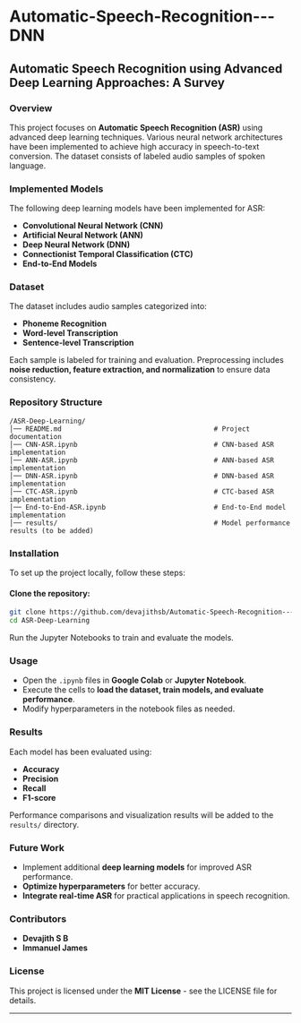 # Automatic-Speech-Recognition---DNN

## **Automatic Speech Recognition using Advanced Deep Learning Approaches: A Survey**  

### **Overview**  
This project focuses on **Automatic Speech Recognition (ASR)** using advanced deep learning techniques. Various neural network architectures have been implemented to achieve high accuracy in speech-to-text conversion. The dataset consists of labeled audio samples of spoken language.  

### **Implemented Models**  
The following deep learning models have been implemented for ASR:  
- **Convolutional Neural Network (CNN)**  
- **Artificial Neural Network (ANN)**  
- **Deep Neural Network (DNN)**  
- **Connectionist Temporal Classification (CTC)**  
- **End-to-End Models**  

### **Dataset**  
The dataset includes audio samples categorized into:  
- **Phoneme Recognition**  
- **Word-level Transcription**  
- **Sentence-level Transcription**  

Each sample is labeled for training and evaluation. Preprocessing includes **noise reduction, feature extraction, and normalization** to ensure data consistency.  

### **Repository Structure**  
```
/ASR-Deep-Learning/
│── README.md                                      # Project documentation
│── CNN-ASR.ipynb                                  # CNN-based ASR implementation
│── ANN-ASR.ipynb                                  # ANN-based ASR implementation
│── DNN-ASR.ipynb                                  # DNN-based ASR implementation
│── CTC-ASR.ipynb                                  # CTC-based ASR implementation
│── End-to-End-ASR.ipynb                           # End-to-End model implementation
│── results/                                       # Model performance results (to be added)
```

### **Installation**  
To set up the project locally, follow these steps:  

#### **Clone the repository:**  
```bash
git clone https://github.com/devajithsb/Automatic-Speech-Recognition---DNN.git
cd ASR-Deep-Learning
```
Run the Jupyter Notebooks to train and evaluate the models.  

### **Usage**  
- Open the `.ipynb` files in **Google Colab** or **Jupyter Notebook**.  
- Execute the cells to **load the dataset, train models, and evaluate performance**.  
- Modify hyperparameters in the notebook files as needed.  

### **Results**  
Each model has been evaluated using:  
- **Accuracy**  
- **Precision**  
- **Recall**  
- **F1-score**  

Performance comparisons and visualization results will be added to the `results/` directory.  

### **Future Work**  
- Implement additional **deep learning models** for improved ASR performance.  
- **Optimize hyperparameters** for better accuracy.  
- **Integrate real-time ASR** for practical applications in speech recognition.  

### **Contributors**  
- **Devajith S B**  
- **Immanuel James**  

### **License**  
This project is licensed under the **MIT License** - see the LICENSE file for details.  

---

